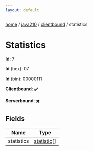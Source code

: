 ```yaml
---
layout: default
---
```


[home](/)  /  [java210](/protocol/java210)  /  [clientbound](/protocol/java210/clientbound)  /  statistics

# Statistics

**Id**: 7

**Id** (hex): 07

**Id** (bin): 00000111

**Clientbound**: ✔️

**Serverbound**: ✖️

## Fields

Name | Type
---|---
statistics | [statistic](/protocol/java210/types/statistic)[]
